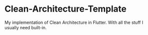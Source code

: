 # Clean-Architecture-Template
My implementation of Clean Architecture in Flutter. With all the stuff I usually need built-in.
